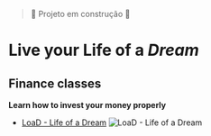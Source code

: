 >:construction: Projeto em construção :construction:
# Live your Life of a *Dream*
## Finance classes
**Learn how to invest your money properly**

* [LoaD - Life of a Dream](https://github.com/RaulSCoelho/LoaD/blob/main/public/logo512.png)
![LoaD - Life of a Dream](https://github.com/RaulSCoelho/LoaD/blob/main/public/logo512.png)